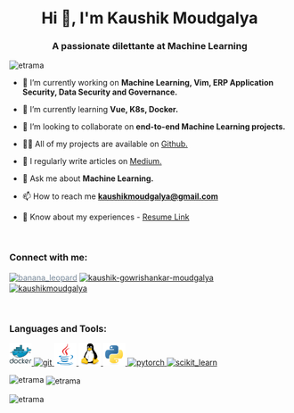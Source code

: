 <h1 align="center">Hi 👋, I'm Kaushik Moudgalya</h1>
<h3 align="center">A passionate dilettante at Machine Learning</h3>

<p align="left"> <img src="https://komarev.com/ghpvc/?username=etrama&label=Profile%20views&color=0e75b6&style=flat" alt="etrama" /> </p>

- 🔭 I’m currently working on **Machine Learning, Vim, ERP Application Security, Data Security and Governance.**
- 🌱 I’m currently learning **Vue, K8s, Docker.**

- 👯 I’m looking to collaborate on **end-to-end Machine Learning projects.**

- 👨‍💻 All of my projects are available on [Github.](https://etrama.github.io/)

- 📝 I regularly write articles on [Medium.](https://medium.com/@kaushikmoudgalya)

- 💬 Ask me about **Machine Learning.**

- 📫 How to reach me **kaushikmoudgalya@gmail.com**

- 📄 Know about my experiences -  [Resume Link](https://drive.google.com/file/d/1REyMhq1vYEv4NqttEwGnJ3V6_L3cKiIA/view?usp=sharing)

<br>

<h3 align="left">Connect with me:</h3>
<p align="left">
<a href="https://twitter.com/banana_leopard" target="blank"><img align="center" style="color:LightSlateGrey;" src="https://cdn.jsdelivr.net/npm/simple-icons@3.0.1/icons/twitter.svg" alt="banana_leopard" height="30" width="40" /></a>
<a href="https://linkedin.com/in/kaushik-gowrishankar-moudgalya" target="blank"><img align="center" src="https://cdn.jsdelivr.net/npm/simple-icons@3.0.1/icons/linkedin.svg" alt="kaushik-gowrishankar-moudgalya" height="30" width="40" /></a>
<a href="https://medium.com/kaushikmoudgalya" target="blank"><img align="center" src="https://cdn.jsdelivr.net/npm/simple-icons@3.0.1/icons/medium.svg" alt="kaushikmoudgalya" height="30" width="40" /></a>
</p>

<br>

<h3 align="left">Languages and Tools:</h3>
<p align="left"> <a href="https://www.docker.com/" target="_blank"> <img src="https://raw.githubusercontent.com/devicons/devicon/master/icons/docker/docker-original-wordmark.svg" alt="docker" width="40" height="40"/> </a> <a href="https://git-scm.com/" target="_blank"> <img src="https://www.vectorlogo.zone/logos/git-scm/git-scm-icon.svg" alt="git" width="40" height="40"/> </a> <a href="https://www.java.com" target="_blank"> <img src="https://raw.githubusercontent.com/devicons/devicon/master/icons/java/java-original.svg" alt="java" width="40" height="40"/> </a> <a href="https://www.linux.org/" target="_blank"> <img src="https://raw.githubusercontent.com/devicons/devicon/master/icons/linux/linux-original.svg" alt="linux" width="40" height="40"/> </a> <a href="https://www.python.org" target="_blank"> <img src="https://raw.githubusercontent.com/devicons/devicon/master/icons/python/python-original.svg" alt="python" width="40" height="40"/> </a> <a href="https://pytorch.org/" target="_blank"> <img src="https://www.vectorlogo.zone/logos/pytorch/pytorch-icon.svg" alt="pytorch" width="40" height="40"/> </a> <a href="https://scikit-learn.org/" target="_blank"> <img src="https://upload.wikimedia.org/wikipedia/commons/0/05/Scikit_learn_logo_small.svg" alt="scikit_learn" width="40" height="40"/> </a> </p>

<p><img align="left" src="https://github-readme-stats.vercel.app/api/top-langs?username=etrama&show_icons=true&locale=en&layout=compact&theme=react" alt="etrama" /></p>

<p>&nbsp;<img align="center" src="https://github-readme-stats.vercel.app/api?username=etrama&show_icons=true&locale=en&theme=react" alt="etrama" /></p>

<p><img align="center" src="https://github-readme-streak-stats.herokuapp.com/?user=etrama&theme=react" alt="etrama" /></p>
